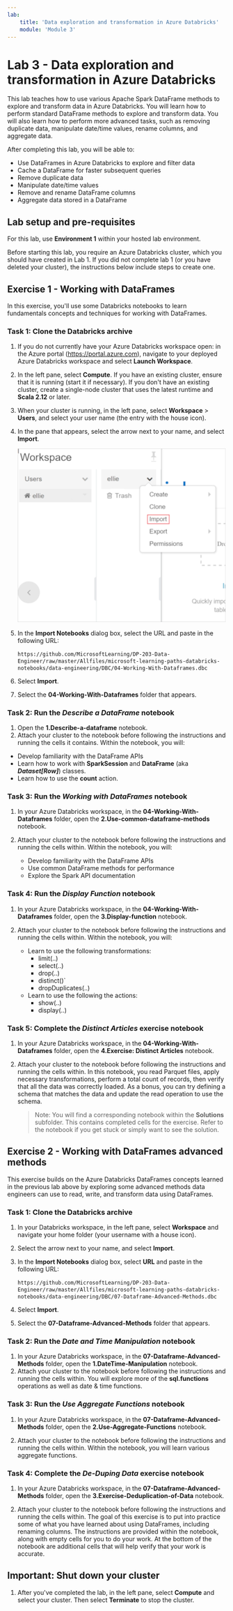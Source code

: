```yaml
---
lab:
    title: 'Data exploration and transformation in Azure Databricks'
    module: 'Module 3'
---
```


# Lab 3 - Data exploration and transformation in Azure Databricks

This lab teaches how to use various Apache Spark DataFrame methods to explore and transform data in Azure Databricks. You will learn how to perform standard DataFrame methods to explore and transform data. You will also learn how to perform more advanced tasks, such as removing duplicate data, manipulate date/time values, rename columns, and aggregate data.

After completing this lab, you will be able to:

- Use DataFrames in Azure Databricks to explore and filter data
- Cache a DataFrame for faster subsequent queries
- Remove duplicate data
- Manipulate date/time values
- Remove and rename DataFrame columns
- Aggregate data stored in a DataFrame

## Lab setup and pre-requisites

For this lab, use **Environment 1** within your hosted lab environment.

Before starting this lab, you require an Azure Databricks cluster, which you should have created in Lab 1. If you did not complete lab 1 (or you have deleted your cluster), the instructions below include steps to create one.

## Exercise 1 - Working with DataFrames

In this exercise, you'll use some Databricks notebooks to learn fundamentals concepts and techniques for working with DataFrames.

### Task 1: Clone the Databricks archive

1. If you do not currently have your Azure Databricks workspace open: in the Azure portal (<https://portal.azure.com>), navigate to your deployed Azure Databricks workspace and select **Launch Workspace**.
1. In the left pane, select **Compute**. If you have an existing cluster, ensure that it is running (start it if necessary). If you don't have an existing cluster, create a single-node cluster that uses the latest runtime and **Scala 2.12** or later.
1. When your cluster is running, in the left pane, select **Workspace** > **Users**, and select your user name (the entry with the house icon).
1. In the pane that appears, select the arrow next to your name, and select **Import**.

    ![The menu option to import the archive](media/import-archive.png)

1. In the **Import Notebooks** dialog box, select the URL and paste in the following URL:

    ```
    https://github.com/MicrosoftLearning/DP-203-Data-Engineer/raw/master/Allfiles/microsoft-learning-paths-databricks-notebooks/data-engineering/DBC/04-Working-With-Dataframes.dbc
    ```

1. Select **Import**.
1. Select the **04-Working-With-Dataframes** folder that appears.

### Task 2: Run the *Describe a DataFrame* notebook

1. Open the **1.Describe-a-dataframe** notebook.
1. Attach your cluster to the notebook before following the instructions and running the cells it contains. Within the notebook, you will:
  - Develop familiarity with the DataFrame APIs
  - Learn how to work with **SparkSession** and **DataFrame** (aka ***Dataset[Row]***) classes.
  - Learn how to use the **count** action.

### Task 3: Run the *Working with DataFrames* notebook

1. In your Azure Databricks workspace, in the **04-Working-With-Dataframes** folder, open the **2.Use-common-dataframe-methods** notebook.
1. Attach your cluster to the notebook before following the instructions and running the cells within. Within the notebook, you will:

    - Develop familiarity with the DataFrame APIs
    - Use common DataFrame methods for performance
    - Explore the Spark API documentation

### Task 4: Run the *Display Function* notebook

1. In your Azure Databricks workspace, in the **04-Working-With-Dataframes** folder, open the **3.Display-function** notebook.
1. Attach your cluster to the notebook before following the instructions and running the cells within. Within the notebook, you will:

    - Learn to use the following transformations:
      - limit(..)
      - select(..)
      - drop(..)
      - distinct()`
      - dropDuplicates(..)
    - Learn to use the following the actions:
      - show(..)
      - display(..)

### Task 5: Complete the *Distinct Articles* exercise notebook

1. In your Azure Databricks workspace, in the **04-Working-With-Dataframes** folder, open the **4.Exercise: Distinct Articles** notebook.
1. Attach your cluster to the notebook before following the instructions and running the cells within. In this notebook, you read Parquet files, apply necessary transformations, perform a total count of records, then verify that all the data was correctly loaded. As a bonus, you can try defining a schema that matches the data and update the read operation to use the schema.

    > Note: You will find a corresponding notebook within the **Solutions** subfolder. This contains completed cells for the exercise. Refer to the notebook if you get stuck or simply want to see the solution.

## Exercise 2 - Working with DataFrames advanced methods

This exercise builds on the Azure Databricks DataFrames concepts learned in the previous lab above by exploring some advanced methods data engineers can use to read, write, and transform data using DataFrames.

### Task 1: Clone the Databricks archive

1. In your Databricks workspace, in the left pane, select **Workspace** and navigate your home folder (your username with a house icon).
1. Select the arrow next to your name, and select **Import**.
1. In the **Import Notebooks** dialog box, select **URL** and paste in the following URL:

    ```
    https://github.com/MicrosoftLearning/DP-203-Data-Engineer/raw/master/Allfiles/microsoft-learning-paths-databricks-notebooks/data-engineering/DBC/07-Dataframe-Advanced-Methods.dbc
    ```

1. Select **Import**.
1. Select the **07-Dataframe-Advanced-Methods** folder that appears.

### Task 2: Run the *Date and Time Manipulation* notebook

1. In your Azure Databricks workspace, in the **07-Dataframe-Advanced-Methods** folder, open the **1.DateTime-Manipulation** notebook.
1. Attach your cluster to the notebook before following the instructions and running the cells within. You will explore more of the **sql.functions** operations as well as date & time functions.

### Task 3: Run the *Use Aggregate Functions* notebook

1. In your Azure Databricks workspace, in the **07-Dataframe-Advanced-Methods** folder, open the **2.Use-Aggregate-Functions** notebook.

1. Attach your cluster to the notebook before following the instructions and running the cells within. Within the notebook, you will learn various aggregate functions.

### Task 4: Complete the *De-Duping Data* exercise notebook

1. In your Azure Databricks workspace, in the **07-Dataframe-Advanced-Methods** folder, open the **3.Exercise-Deduplication-of-Data** notebook.

1. Attach your cluster to the notebook before following the instructions and running the cells within. The goal of this exercise is to put into practice some of what you have learned about using DataFrames, including renaming columns. The instructions are provided within the notebook, along with empty cells for you to do your work. At the bottom of the notebook are additional cells that will help verify that your work is accurate.

## Important: Shut down your cluster

1. After you've completed the lab, in the left pane, select **Compute** and select your cluster. Then select **Terminate** to stop the cluster.

